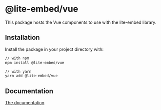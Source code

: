 # @lite-embed/vue

This package hosts the Vue components to use with the lite-embed library.

## Installation

Install the package in your project directory with:

```sh
// with npm
npm install @lite-embed/vue

// with yarn
yarn add @lite-embed/vue
```

## Documentation

[The documentation](https://lite-embed.vercel.app/docs/vue/quick-start)
